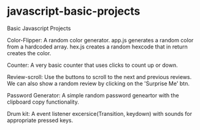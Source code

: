 # javascript-basic-projects

Basic Javascript Projects

Color-Flipper: A random color generator. app.js generates a random color from a hardcoded array. hex.js creates a random hexcode that in return creates the color.

Counter: A very basic counter that uses clicks to count up or down.

Review-scroll: Use the buttons to scroll to the next and previous reviews. We can also show a random review by clicking on the 'Surprise Me' btn.

Password Generator: A simple random password geneartor with the clipboard copy functionality.

Drum kit: A event listener excersice(Transition, keydown) with sounds for appropriate pressed keys.
